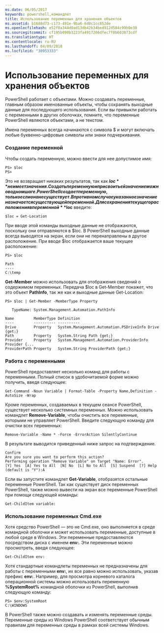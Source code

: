 ```yaml
---
ms.date: 06/05/2017
keywords: powershell,командлет
title: Использование переменных для хранения объектов
ms.assetid: b1688d73-c173-491e-9ba6-6d0c1cc852de
ms.openlocfilehash: e52f0a344d0ad13db42b34bed912d584c99b0e30
ms.sourcegitcommit: cf195b090b3223fa4917206dfec7f0b603873cdf
ms.translationtype: HT
ms.contentlocale: ru-RU
ms.lasthandoff: 04/09/2018
ms.locfileid: "30953333"
---
```

# <a name="using-variables-to-store-objects"></a>Использование переменных для хранения объектов
PowerShell работает с объектами. Можно создавать переменные, главным образом именованные объекты, чтобы сохранять выходные данные для последующего использования. Если вы привыкли работать с переменными в других оболочках, помните, что переменные PowerShell являются объектами, а не текстом.

Имена переменных всегда начинаются с символа $ и могут включать любые буквенно-цифровые символы или знаки подчеркивания.

### <a name="creating-a-variable"></a>Создание переменной
Чтобы создать переменную, можно ввести для нее допустимое имя:

```
PS> $loc
PS>
```

Это не возвращает никаких результатов, так как **$loc** не имеет значения. Создать переменную и присвоить ей значение можно в одном шаге. PowerShell создает переменную, только если она не существует. В противном случае указанное значение назначается существующей переменной. Для сохранения текущего расположения в переменной **$loc** введите:

```
$loc = Get-Location
```

При вводе этой команды выходные данные не отображаются, поскольку они отправляются в $loc. В PowerShell выходные данные всегда выводятся на экран, если они не перенаправлены в другое расположение. При вводе $loc отображается ваше текущее расположение:

```
PS> $loc

Path
----
C:\temp
```

**Get-Member** можно использовать для отображения сведений о содержимом переменных. Передача $loc в Get-Member покажет, что это объект **PathInfo**, так же как и выходные данные Get-Location:

```
PS> $loc | Get-Member -MemberType Property

   TypeName: System.Management.Automation.PathInfo

Name         MemberType Definition
----         ---------- ----------
Drive        Property   System.Management.Automation.PSDriveInfo Drive {get;}
Path         Property   System.String Path {get;}
Provider     Property   System.Management.Automation.ProviderInfo Provider {...
ProviderPath Property   System.String ProviderPath {get;}
```

### <a name="manipulating-variables"></a>Работа с переменными
PowerShell предоставляет несколько команд для работы с переменными. Полный список в удобочитаемой форме можно получить, введя следующее:

```
Get-Command -Noun Variable | Format-Table -Property Name,Definition -AutoSize -Wrap
```

Кроме переменных, создаваемых в текущем сеансе PowerShell, существует несколько системных переменных. Можно использовать командлет **Remove-Variable**, чтобы очистить все переменные, которыми не управляет PowerShell. Введите следующую команду для очистки всех переменных:

```
Remove-Variable -Name * -Force -ErrorAction SilentlyContinue
```

В результате выводится приведенный ниже запрос на подтверждение.

```
Confirm
Are you sure you want to perform this action?
Performing operation "Remove Variable" on Target "Name: Error".
[Y] Yes  [A] Yes to All  [N] No  [L] No to All  [S] Suspend  [?] Help
(default is "Y"):A
```

Если вы запустите командлет **Get-Variable**, отобразятся остальные переменные PowerShell. Так как существует диск переменных PowerShell, также можно вывести на экран все переменные PowerShell при помощи следующей команды:

```
Get-ChildItem variable:
```

### <a name="using-cmdexe-variables"></a>Использование переменных Cmd.exe
Хотя средство PowerShell — это не Cmd.exe, оно выполняется в среде командной оболочки и может использовать переменные, доступные в любой среде в Windows. Эти переменные предоставляются посредством диска с именем **env:**. Эти переменные можно просмотреть, введя следующее:

```
Get-ChildItem env:
```

Хотя стандартные командлеты переменных не предназначены для работы с переменными **env:**, их все равно можно использовать, указав префикс **env:**. Например, для просмотра корневого каталога операционной системы можно использовать переменную **%SystemRoot%** командной оболочки из PowerShell, выполнив следующую команду:

```
PS> $env:SystemRoot
C:\WINDOWS
```

В PowerShell также можно создавать и изменять переменные среды. Переменные среды из Windows PowerShell соответствует обычным правилам для переменных среды в рамках всей системы Windows.